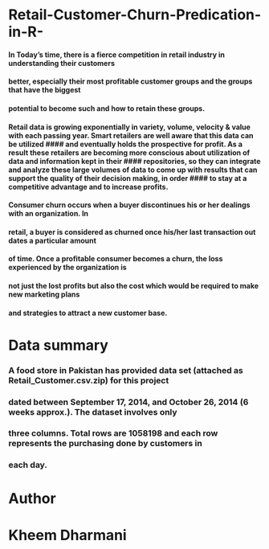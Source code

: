 # Retail-Customer-Churn-Predication-in-R-

#### In Today’s time, there is a fierce competition in retail industry in understanding their customers
#### better, especially their most profitable customer groups and the groups that have the biggest
#### potential to become such and how to retain these groups.

#### Retail data is growing exponentially in variety, volume, velocity &amp; value with each passing year. Smart retailers are well aware that this data can be utilized #### and eventually holds the prospective for profit. As a result these retailers are becoming more conscious about utilization of data and information kept in their #### repositories, so they can integrate and analyze these large volumes of data to come up with results that can support the quality of their decision making, in order #### to stay at a competitive advantage and to increase profits.

#### Consumer churn occurs when a buyer discontinues his or her dealings with an organization. In
#### retail, a buyer is considered as churned once his/her last transaction out dates a particular amount
#### of time. Once a profitable consumer becomes a churn, the loss experienced by the organization is
#### not just the lost profits but also the cost which would be required to make new marketing plans
#### and strategies to attract a new customer base.

# Data summary
### A food store in Pakistan has provided data set (attached as Retail_Customer.csv.zip) for this project
### dated between September 17, 2014, and October 26, 2014 (6 weeks approx.). The dataset involves only
### three columns. Total rows are 1058198 and each row represents the purchasing done by customers in
### each day.

# Author
# Kheem Dharmani
